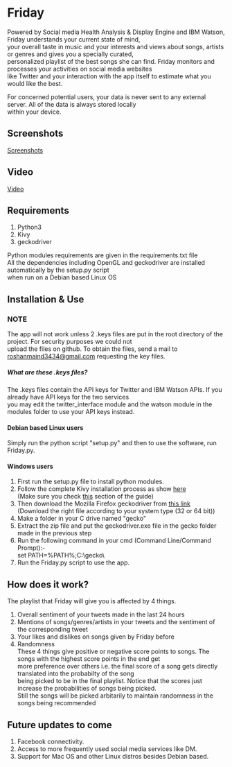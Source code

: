 # Friday
Powered by Social media Health Analysis & Display Engine and IBM Watson, Friday understands your current state of mind,  
your overall taste in music and your interests and views about songs, artists or genres and gives you a specially curated,  
personalized playlist of the best songs she can find. Friday monitors and processes your activities on social media websites  
like Twitter and your interaction with the app itself to estimate what you would like the best.
  
For concerned potential users, your data is never sent to any external server. All of the data is always stored locally  
within your device.  
  
## Screenshots
[Screenshots](https://github.com/roshanmaind/Friday/tree/master/data/screens)  
  
## Video
[Video](https://github.com/roshanmaind/Friday/tree/master/data/video)

## Requirements
1. Python3  
2. Kivy  
3. geckodriver  

Python modules requirements are given in the requirements.txt file  
All the dependencies including OpenGL and geckodriver are installed automatically by the setup.py script  
when run on a Debian based Linux OS  
  
## Installation & Use

### NOTE
The app will not work unless 2 .keys files are put in the root directory of the project. For security purposes we could not  
upload the files on github. To obtain the files, send a mail to roshanmaind3434@gmail.com requesting the key files.  
##### What are these .keys files?
The .keys files contain the API keys for Twitter and IBM Watson APIs. If you already have API keys for the two services  
you may edit the twitter_interface module and the watson module in the modules folder to use your API keys instead.

#### Debian based Linux users 
Simply run the python script "setup.py" and then to use the software, run Friday.py.  
  
#### Windows users
1. First run the setup.py file to install python modules.  
2. Follow the complete Kivy installation process as show [here](https://kivy.org/doc/stable/installation/installation-windows.html)  
(Make sure you check [this](https://kivy.org/doc/stable/installation/installation-windows.html#kivy-s-dependencies) section of the guide)  
3. Then download the Mozilla Firefox geckodriver from [this link](https://github.com/mozilla/geckodriver/releases)  
(Download the right file according to your system type (32 or 64 bit))  
4. Make a folder in your C drive named "gecko"  
5. Extract the zip file and put the geckodriver.exe file in the gecko folder made in the previous step  
6. Run the following command in your cmd (Command Line/Command Prompt):-  
set PATH=%PATH%;C:\gecko\  
7. Run the Friday.py script to use the app.  

## How does it work?
The playlist that Friday will give you is affected by 4 things.  
1. Overall sentiment of your tweets made in the last 24 hours  
2. Mentions of songs/genres/artists in your tweets and the sentiment of the corresponding tweet  
3. Your likes and dislikes on songs given by Friday before  
4. Randomness  
These 4 things give positive or negative score points to songs. The songs with the highest score points in the end get  
more preference over others i.e. the final score of a song gets directly translated into the probabilty of the song  
being picked to be in the final playlist. Notice that the scores just increase the probabilities of songs being picked.  
Still the songs will be picked arbitarily to maintain randomness in the songs being recommended
  
## Future updates to come
1. Facebook connectivity.  
2. Access to more frequently used social media services like DM.  
3. Support for Mac OS and other Linux distros besides Debian based.  